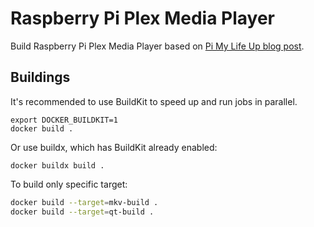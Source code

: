# Raspberry Pi Plex Media Player

Build Raspberry Pi Plex Media Player based on [Pi My Life Up blog post][1].

[1]: https://pimylifeup.com/raspberry-pi-plex-media-player/

## Buildings

It's recommended to use BuildKit to speed up and run jobs in parallel.

```shell
export DOCKER_BUILDKIT=1
docker build .
```

Or use buildx, which has BuildKit already enabled:

```shell
docker buildx build .
```

To build only specific target:
```sh
docker build --target=mkv-build .
docker build --target=qt-build .
```
